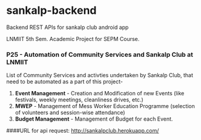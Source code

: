 # sankalp-backend
Backend REST APIs for sankalp club android app

LNMIIT 5th Sem. Academic Project for SEPM Course.

### P25 - Automation of Community Services and Sankalp Club at LNMIIT

List of Community Services and activties undertaken by Sankalp Club, that need to be automated as a part of this project-
  1.  **Event Management** - Creation and Modification of new Events (like festivals, weekly meetings, cleanliness drives, etc.)
  2.  **MWEP** - Management of Mess Worker Education Programme (selection of volunteers and session-wise attendance) 
  3.  **Budget Management** - Management of Budget for each Event.

####URL for api request: http://sankalpclub.herokuapp.com/